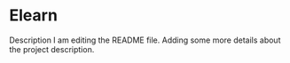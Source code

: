 # Elearn
Description 
I am editing the README file. Adding some more details about the project description.

